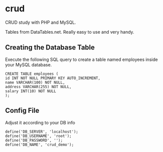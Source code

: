 # crud
 CRUD study with PHP and MySQL.

 Tables from DataTables.net. Really easy to use and very handy.

## Creating the Database Table

Execute the following SQL query to create a table named employees inside your MySQL database.

```
CREATE TABLE employees (
id INT NOT NULL PRIMARY KEY AUTO_INCREMENT,
name VARCHAR(100) NOT NULL,
address VARCHAR(255) NOT NULL,
salary INT(10) NOT NULL
);
```

## Config File

Adjust it according to your DB info

```
define('DB_SERVER', 'localhost');
define('DB_USERNAME', 'root');
define('DB_PASSWORD', '');
define('DB_NAME', 'crud_demo');
```